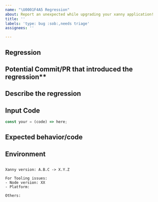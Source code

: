 ```yaml
---
name: "\U0001F4A5 Regression"
about: Report an unexpected while upgrading your xanny application!
title: ''
labels: 'type: bug :sob:,needs triage'
assignees: ''

---
```


## Regression

## Potential Commit/PR that introduced the regression**
<!-- If you have time to investigate, what PR/date introduced this issue. -->

## Describe the regression
<!-- A clear and concise description of what the regression is. -->

## Input Code
<!--- If you have link to our REPL or a standalone repo please link that! -->

```ts
const your = (code) => here;
```

## Expected behavior/code
<!-- A clear and concise description of what you expected to happen (or code). -->

## Environment
<pre><code>
Xanny version: A.B.C -> X.Y.Z

For Tooling issues:
- Node version: XX  <!-- run `node --version` -->
- Platform:  <!-- Mac, Linux, Windows -->

Others:
<!-- Anything else relevant?  Operating system version, IDE, package manager, ... -->
</code></pre>
